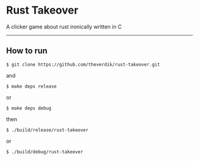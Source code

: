 # Rust Takeover
A clicker game about rust ironically written in C

---

## How to run

```
$ git clone https://github.com/theverdik/rust-takeover.git
```
and
```
$ make deps release
```
or
```
$ make deps debug
```
then
```
$ ./build/release/rust-takeover
```
or
```
$ ./build/debug/rust-takeover
```
